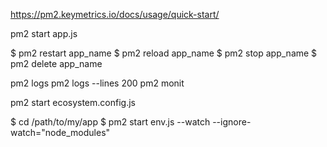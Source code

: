 https://pm2.keymetrics.io/docs/usage/quick-start/

pm2 start app.js

$ pm2 restart app_name
$ pm2 reload app_name
$ pm2 stop app_name
$ pm2 delete app_name


pm2 logs
pm2 logs --lines 200
pm2 monit

pm2 start ecosystem.config.js

$ cd /path/to/my/app
$ pm2 start env.js --watch --ignore-watch="node_modules"